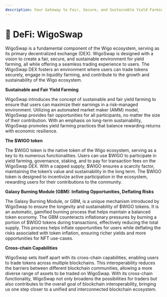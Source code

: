 ```yaml
---
description: Your Gateway to Fair, Secure, and Sustainable Yield Farming
---
```


# 🏦 DeFi: WigoSwap

WigoSwap is a fundamental component of the Wigo ecosystem, serving as its primary decentralized exchange (DEX). WigoSwap is designed with a vision to create a fair, secure, and sustainable environment for yield farming, all while offering a seamless trading experience to users. The WigoSwap DEX fosters an environment where users can trade tokens securely, engage in liquidity farming, and contribute to the growth and sustainability of the Wigo ecosystem.



**Sustainable and Fair Yield Farming**

WigoSwap introduces the concept of sustainable and fair yield farming to ensure that users can maximize their earnings in a risk-managed environment. Utilizing an automated market maker (AMM) model, WigoSwap provides fair opportunities for all participants, no matter the size of their contribution. With an emphasis on long-term sustainability, WigoSwap promotes yield farming practices that balance rewarding returns with economic resilience.



**The $WIGO token**

The $WIGO token is the native token of the Wigo ecosystem, serving as a key to its numerous functionalities. Users can use $WIGO to participate in yield farming, governance, staking, and to pay for transaction fees on the WigoSwap DEX. With a capped supply, $WIGO ensures a scarcity factor, maintaining the token’s value and sustainability in the long term. The $WIGO token is designed to incentivize active participation in the ecosystem, rewarding users for their contributions to the community.



**Galaxy Burning Module (GBM): Inflating Opportunities, Deflating Risks**

The Galaxy Burning Module, or GBM, is a unique mechanism introduced by WigoSwap to ensure the longevity and sustainability of $WIGO tokens. It is an automatic, gamified burning process that helps maintain a balanced token economy. The GBM counteracts inflationary pressures by burning a portion of $WIGO tokens during transactions, effectively reducing the total supply. This process helps inflate opportunities for users while deflating the risks associated with token inflation, ensuring richer yields and more opportunities for NFT use-cases.



**Cross-chain Capabilities**

WigoSwap sets itself apart with its cross-chain capabilities, enabling users to trade tokens across multiple blockchains. This interoperability reduces the barriers between different blockchain communities, allowing a more diverse range of assets to be traded on WigoSwap. With its cross-chain functionality, WigoSwap not only broadens the possibilities for traders but also contributes to the overall goal of blockchain interoperability, bringing us one step closer to a unified and interconnected blockchain ecosystem.
